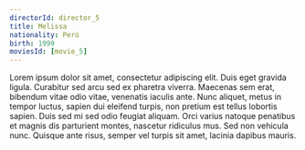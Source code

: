 ```yaml
---
directorId: director_5
title: Melissa
nationality: Perú
birth: 1999
moviesId: [movie_5]
---
```


Lorem ipsum dolor sit amet, consectetur adipiscing elit. Duis eget gravida ligula. Curabitur sed arcu sed ex pharetra viverra. Maecenas sem erat, bibendum vitae odio vitae, venenatis iaculis ante. Nunc aliquet, metus in tempor luctus, sapien dui eleifend turpis, non pretium est tellus lobortis sapien. Duis sed mi sed odio feugiat aliquam. Orci varius natoque penatibus et magnis dis parturient montes, nascetur ridiculus mus. Sed non vehicula nunc. Quisque ante risus, semper vel turpis sit amet, lacinia dapibus mauris.